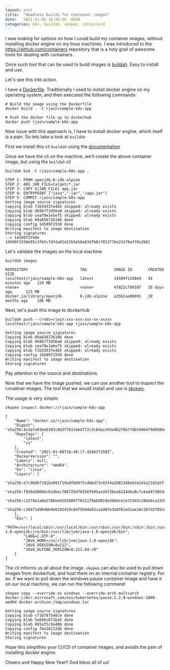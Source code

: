 ```yaml
---
layout: post
title:  "Headless builds for container images"
date:   2021-01-08 16:00:00 -0600
categories: k8s, buildah, skopeo, containerd
---
```


I was looking for options on how I could build my container images, without installing docker engine on my linux machines. I was introduced to the https://github.com/containers repository that is a holy grail of awesome tools for dealing with containers.

Once such tool that can be used to build images is [buildah](https://github.com/containers/buildah). Easy to install and use.

Let's see this into action.

I have a [Dockerfile](https://github.com/rahulkj/sample-k8s-app/Dockerfile). Traditionally I used to install docker engine on my operating system, and then executed the following commands:

```
# Build the image using the Dockerfile
docker build . -t rjain/sample-k8s-app

# Push the docker file up to dockerhub
docker push rjain/sample-k8s-app
```

Now issue with this approach is, I have to install docker engine, which itself is a pain. So lets take a look at `buildah`

First we install this cli `buildah` using the [documentation](https://github.com/containers/buildah/blob/master/install.md)

Once we have the cli on the machine, we'll create the above container image, but using the `buildah` cli

```
buildah bud -t rjain/sample-k8s-app .

STEP 1: FROM openjdk:8-jdk-alpine
STEP 2: ARG JAR_FILE=target/*.jar
STEP 3: COPY ${JAR_FILE} app.jar
STEP 4: ENTRYPOINT ["java","-jar","/app.jar"]
STEP 5: COMMIT rjain/sample-k8s-app
Getting image source signatures
Copying blob f1b5933fe4b5 skipped: already exists
Copying blob 9b9b7f3d56a0 skipped: already exists
Copying blob ceaf9e1ebef5 skipped: already exists
Copying blob 09a656726106 done
Copying config 14509f1550 done
Writing manifest to image destination
Storing signatures
--> 14509f1550e
14509f1550e95c3fb5c7dfda02422b5e58a83d7b81f012f7be232f8aff0a2b01
```

Let's validate the images on the local machine

```
buildah images

REPOSITORY                       TAG            IMAGE ID       CREATED          SIZE
localhost/rjain/sample-k8s-app   latest         14509f1550e9   34 minutes ago   124 MB
<none>                           <none>         47822cf9918f   10 days ago      123 MB
docker.io/library/openjdk        8-jdk-alpine   a3562aa0b991   20 months ago    106 MB
```

Next, let's push this image to dockerhub

```
buildah push --creds=rjain:xxx-xxx-xxx-xx-xxxxx localhost/rjain/sample-k8s-app rjain/sample-k8s-app

Getting image source signatures
Copying blob 09a656726106 done
Copying blob 9b9b7f3d56a0 skipped: already exists
Copying blob ceaf9e1ebef5 skipped: already exists
Copying blob f1b5933fe4b5 skipped: already exists
Copying config 14509f1550 done
Writing manifest to image destination
Storing signatures
```

Pay attention to the source and destinations.

Now that we have the image pushed, we can use another tool to inspect the conatiner images. The tool that we would install and use is [skopeo](https://github.com/containers/skopeo).

The usage is very simple:

```
skopeo inspect docker://rjain/sample-k8s-app

{
    "Name": "docker.io/rjain/sample-k8s-app",
    "Digest": "sha256:4cdafa91be0383c0d3f7b13a6d772c2c8dace93a4b2f667fdb54064f9d0586c7",
    "RepoTags": [
        "latest",
        "v1"
    ],
    "Created": "2021-01-08T16:40:17.426637258Z",
    "DockerVersion": "",
    "Labels": null,
    "Architecture": "amd64",
    "Os": "linux",
    "Layers": [
        "sha256:e7c96db7181be991f19a9fb6975cdbbd73c65f4a2681348e63a141a2192a5f10",
        "sha256:f910a506b6cb1dbec766725d70356f695ae2bf2bea6224dbe8c7c6ad4f3664a2",
        "sha256:c2274a1a0e2786ee9101b08f76111f9ab8019e368dce1e325d3c284a0ca33397",
        "sha256:c344f1d964bb4b6192419c84f5b4da83ca1d07e3a8f81ed1ae18c587d2f852c8"
    ],
    "Env": [
        "PATH=/usr/local/sbin:/usr/local/bin:/usr/sbin:/usr/bin:/sbin:/bin:/usr/lib/jvm/java-1.8-openjdk/jre/bin:/usr/lib/jvm/java-1.8-openjdk/bin",
        "LANG=C.UTF-8",
        "JAVA_HOME=/usr/lib/jvm/java-1.8-openjdk",
        "JAVA_VERSION=8u212",
        "JAVA_ALPINE_VERSION=8.212.04-r0"
    ]
}
```

The cli informs us all about the image. `skopeo` can also be used to pull down images from dockerhub, and host them on an internal container registry. For ex: if we want to pull down the windows pause container image and have it on our local machine, we can run the following command:

```
skopeo copy --override-os windows --override-arch multiarch docker://mcr.microsoft.com/oss/kubernetes/pause:1.2.0-windows-1809-amd64 docker-archive:/tmp/windows.tar

Getting image source signatures
Copying blob cf10787548c4 done
Copying blob 5e66bc671ba5 done
Copying blob 065af5c9a486 done
Copying config fbe28212db done
Writing manifest to image destination
Storing signatures
```

Hope this simplifies your CI/CD of container images, and avoids the pain of installing docker engine.

Cheers and Happy New Year!! God bless all of us!
